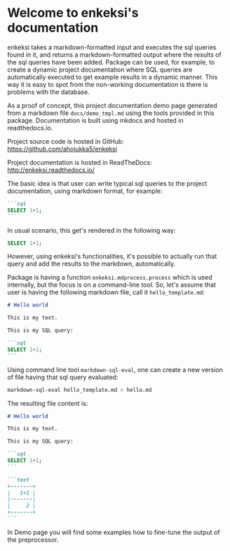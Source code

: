 # Welcome to enkeksi's documentation

enkeksi takes a markdown-formatted input and executes the sql queries found in
it, and returns a markdown-formatted output where the results of the sql queries
have been added. Package can be used, for example, to create a dynamic project
documentation where SQL queries are automatically executed to get example
results in a dynamic manner. This way it is easy to spot from the non-working
documentation is there is problems with the database.

As a proof of concept, this project documentation demo page generated from a
markdown file `docs/demo_tmpl.md` using the tools provided in this package.
Documentation is built using mkdocs and hosted in readthedocs.io.

Project source code is hosted in GitHub: <https://github.com/ahojukka5/enkeksi>

Project documentation is hosted in ReadTheDocs: <http://enkeksi.readthedocs.io/>

The basic idea is that user can write typical sql queries to the project
documentation, using markdown format, for example:

````markdown
```sql
SELECT 1+1;
```
````

In usual scenario, this get's rendered in the following way:

```sql
SELECT 1+1;
```

However, using enkeksi's functionalities, it's possible to actually run that
query and add the results to the markdown, automatically.

Package is having a function `enkeksi.mdprocess.process` which is used
internally, but the focus is on a command-line tool. So, let's assume that user
is having the following markdown file, call it `hello_template.md`:

````markdown
# Hello world

This is my text.

This is my SQL query:

```sql
SELECT 1+1;
```
````

Using command line tool `markdown-sql-eval`, one can create a new version of
file having that sql query evaluated:

```bash
markdown-sql-eval hello_template.md > hello.md
```

The resulting file content is:

````markdown
# Hello world

This is my text.

This is my SQL query:

```sql
SELECT 1+1;
```

```text
+-------+
|   1+1 |
|-------|
|     2 |
+-------+
```
````

In Demo page you will find some examples how to fine-tune the output of the
preprocessor.
